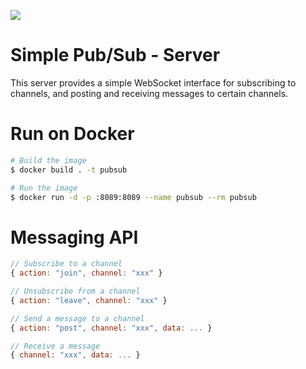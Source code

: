 ![](https://img.shields.io/badge/status-ready-brightgreen.svg)

# Simple Pub/Sub - Server

This server provides a simple WebSocket interface for subscribing to channels, and posting and receiving messages to certain channels.

# Run on Docker

```sh
# Build the image
$ docker build . -t pubsub

# Run the image
$ docker run -d -p :8089:8089 --name pubsub --rm pubsub
```

# Messaging API

```js
// Subscribe to a channel
{ action: "join", channel: "xxx" }

// Unsubscribe from a channel
{ action: "leave", channel: "xxx" }

// Send a message to a channel
{ action: "post", channel: "xxx", data: ... }

// Receive a message
{ channel: "xxx", data: ... }
```
